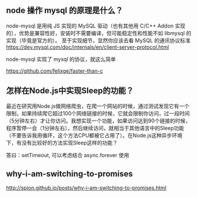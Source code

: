 ## node 操作 mysql 的原理是什么？ 

node-mysql 是用纯 JS 实现的 MySQL 驱动（也有其他用 C/C++ Addon 实现的），优势是兼容性好，安装时不需要编译，但可能稳定性和性能不如 libmysql 的实现（毕竟是官方的）。
至于实现细节，显然你应该去看 MySQL 的通讯协议标准 https://dev.mysql.com/doc/internals/en/client-server-protocol.html

   
node-mysql 实现了 mysql 的协议，就这么简单

https://github.com/felixge/faster-than-c


## 怎样在Node.js中实现Sleep的功能？

最近在研究用Node.js做网络爬虫，在爬一个网站的时候，通过测试发现它有一个限制，如果持续爬它超过100个网络链接的时候，它就会限制你访问，过一段时间（5分钟左右）才让你访问。我想实现一个功能，如果访问达到90个链接的时候，程序暂停一会（1分钟左右），然后继续访问，就相当于其他语言中的Sleep功能（不要告诉我用循环，这个方法CPU都被它占用了）。在Node.js这种异步环境下，有没有比较好的方法实现Sleep这样的功能？


答曰：setTimeout, 可以考虑结合 async.forever 使用


## why-i-am-switching-to-promises

http://spion.github.io/posts/why-i-am-switching-to-promises.html